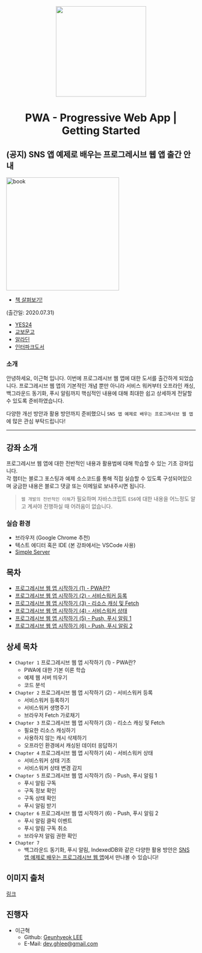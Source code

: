 <div align="center">
  <img src="./pwa.png" width="240px">
  <h1>PWA - Progressive Web App | Getting Started</h1>
</div>

## (공지) SNS 앱 예제로 배우는 프로그레시브 웹 앱 출간 안내

<img alt="book" src="https://user-images.githubusercontent.com/26512984/88422695-9d83e500-ce25-11ea-85f3-ac0a107633c4.jpg" width="300">

- [책 살펴보기!](https://geundung.dev/106)

(출간일: 2020.07.31)

- [YES24](http://www.yes24.com/Product/Goods/91360603)
- [교보문고](http://www.kyobobook.co.kr/product/detailViewKor.laf?ejkGb=KOR&mallGb=KOR&barcode=9791165920081&orderClick=LAG&Kc=)
- [알라딘](https://www.aladin.co.kr/shop/wproduct.aspx?ItemId=247327624)
- [인터파크도서](http://book.interpark.com/product/BookDisplay.do?_method=detail&sc.shopNo=0000400000&sc.prdNo=335305874)

### 소개

안녕하세요, 이근혁 입니다. 이번에 프로그레시브 웹 앱에 대한 도서를 출간하게 되었습니다. 
프로그레시브 웹 앱의 기본적인 개념 뿐만 아니라 서비스 워커부터 오프라인 캐싱, 백그라운드 동기화, 푸시 알림까지
핵심적인 내용에 대해 최대한 쉽고 상세하게 전달할 수 있도록 준비하였습니다.

다양한 개선 방안과 활용 방안까지 준비했으니 `SNS 앱 예제로 배우는 프로그레시브 웹 앱`에 많은 관심 부탁드립니다!

----

## 강좌 소개

프로그레시브 웹 앱에 대한 전반적인 내용과 활용법에 대해 학습할 수 있는 기초 강좌입니다.  
각 챕터는 블로그 포스팅과 예제 소스코드를 통해 직접 실습할 수 있도록 구성되어있으며 궁금한 내용은 블로그 댓글 또는 이메일로 보내주시면 됩니다.

> `웹 개발의 전반적인 이해`가 필요하며 자바스크립트 `ES6`에 대한 내용을 어느정도 알고 계셔야 진행하실 때 어려움이 없습니다.

### 실습 환경

- 브라우저 (Google Chrome 추천)
- 텍스트 에디터 혹은 IDE (본 강좌에서는 VSCode 사용)
- [Simple Server](https://github.com/leegeunhyeok/simple-server/releases/latest)

## 목차

- [프로그레시브 웹 앱 시작하기 (1) - PWA란?](https://geundung.dev/85)
- [프로그레시브 웹 앱 시작하기 (2) - 서비스워커 등록](https://geundung.dev/86)
- [프로그레시브 웹 앱 시작하기 (3) - 리소스 캐싱 및 Fetch](https://geundung.dev/87)
- [프로그레시브 웹 앱 시작하기 (4) - 서비스워커 상태](https://geundung.dev/88)
- [프로그레시브 웹 앱 시작하기 (5) - Push, 푸시 알림 1](https://geundung.dev/94)
- [프로그레시브 웹 앱 시작하기 (6) - Push, 푸시 알림 2](https://geundung.dev/95)

## 상세 목차

- `Chapter 1` 프로그레시브 웹 앱 시작하기 (1) - PWA란?
  - PWA에 대한 기본 이론 학습
  - 예제 웹 서버 띄우기
  - 코드 분석
- `Chapter 2` 프로그레시브 웹 앱 시작하기 (2) - 서비스워커 등록
  - 서비스워커 등록하기
  - 서비스워커 생명주기
  - 브라우저 Fetch 가로채기
- `Chapter 3` 프로그레시브 웹 앱 시작하기 (3) - 리소스 캐싱 및 Fetch
  - 필요한 리소스 캐싱하기
  - 사용하지 않는 캐시 삭제하기
  - 오프라인 환경에서 캐싱된 데이터 응답하기
- `Chapter 4` 프로그레시브 웹 앱 시작하기 (4) - 서비스워커 상태
  - 서비스워커 상태 기초
  - 서비스워커 상태 변경 감지
- `Chapter 5` 프로그레시브 웹 앱 시작하기 (5) - Push, 푸시 알림 1
  - 푸시 알림 구독
  - 구독 정보 확인
  - 구독 상태 확인
  - 푸시 알림 받기
- `Chapter 6` 프로그레시브 웹 앱 시작하기 (6) - Push, 푸시 알림 2
  - 푸시 알림 클릭 이벤트
  - 푸시 알림 구독 취소
  - 브라우저 알림 권한 확인
- `Chapter 7`
  - 백그라운드 동기화, 푸시 알림, IndexedDB와 같은 다양한 활용 방안은 [SNS 앱 예제로 배우는 프로그레시브 웹 앱](#공지-sns-앱-예제로-배우는-프로그레시브-웹-앱-출간-안내)에서 만나볼 수 있습니다!

## 이미지 출처

[링크](https://www.boredpanda.com/animals-hybrids-photoshop/?utm_source=google&utm_medium=organic&utm_campaign=organic)

## 진행자

- 이근혁
  - Github: [Geunhyeok LEE](https://github.com/leegeunhyeok)
  - E-Mail: [dev.ghlee@gmail.com](mailto:dev.ghlee@gmail.com)
